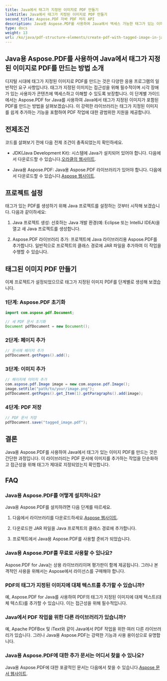 ```yaml
---
title: Java에서 태그가 지정된 이미지로 PDF 만들기
linktitle: Java에서 태그가 지정된 이미지로 PDF 만들기
second_title: Aspose.PDF 자바 PDF 처리 API
description: Java용 Aspose.PDF를 사용하여 Java에서 액세스 가능한 태그가 있는 이미지 PDF를 만드는 방법을 알아보세요. 원활한 PDF 생성을 위한 단계별 가이드를 따르세요.
type: docs
weight: 13
url: /ko/java/pdf-structure-elements/create-pdf-with-tagged-image-in-java/
---
```


## Java용 Aspose.PDF를 사용하여 Java에서 태그가 지정된 이미지로 PDF를 만드는 방법 소개

디지털 시대에 태그가 지정된 이미지로 PDF를 만드는 것은 다양한 응용 프로그램의 일반적인 요구 사항입니다. 태그가 지정된 이미지는 접근성을 위해 필수적이며 시각 장애가 있는 사용자가 콘텐츠에 액세스하고 이해할 수 있도록 보장합니다. 이 단계별 가이드에서는 Aspose.PDF for Java를 사용하여 Java에서 태그가 지정된 이미지가 포함된 PDF를 만드는 방법을 살펴보겠습니다. 이 강력한 라이브러리는 태그가 지정된 이미지를 쉽게 추가하는 기능을 포함하여 PDF 작업에 대한 광범위한 지원을 제공합니다.

## 전제조건

코드를 살펴보기 전에 다음 전제 조건이 충족되었는지 확인하세요.

-  JDK(Java Development Kit): 시스템에 Java가 설치되어 있어야 합니다. 다음에서 다운로드할 수 있습니다.[오라클의 웹사이트](https://www.oracle.com/java/technologies/javase-downloads.html).

-  Java용 Aspose.PDF: Java용 Aspose.PDF 라이브러리가 있어야 합니다. 다음에서 다운로드할 수 있습니다.[Aspose 웹사이트](https://releases.aspose.com/pdf/java/).

## 프로젝트 설정

태그가 있는 PDF를 생성하기 위해 Java 프로젝트를 설정하는 것부터 시작해 보겠습니다. 다음과 같이하세요:

1. Java 프로젝트 생성: 선호하는 Java 개발 환경(예: Eclipse 또는 IntelliJ IDEA)을 열고 새 Java 프로젝트를 생성합니다.

2. Aspose.PDF 라이브러리 추가: 프로젝트에 Java 라이브러리용 Aspose.PDF를 추가합니다. 일반적으로 프로젝트의 클래스 경로에 JAR 파일을 추가하여 이 작업을 수행할 수 있습니다.

## 태그된 이미지 PDF 만들기

이제 프로젝트가 설정되었으므로 태그가 지정된 이미지 PDF를 단계별로 생성해 보겠습니다.

### 1단계: Aspose.PDF 초기화

```java
import com.aspose.pdf.Document;

// 새 PDF 문서 초기화
Document pdfDocument = new Document();
```

### 2단계: 페이지 추가

```java
// 문서에 페이지 추가
pdfDocument.getPages().add();
```

### 3단계: 이미지 추가

```java
// 페이지에 이미지 추가
com.aspose.pdf.Image image = new com.aspose.pdf.Image();
image.setFile("path/to/your/image.png");
pdfDocument.getPages().get_Item(1).getParagraphs().add(image);
```

### 4단계: PDF 저장

```java
// PDF 문서 저장
pdfDocument.save("tagged_image.pdf");
```

## 결론

Java용 Aspose.PDF를 사용하여 Java에서 태그가 있는 이미지 PDF를 만드는 것은 간단한 과정입니다. 이 라이브러리는 PDF 문서에 이미지를 추가하는 작업을 단순화하고 접근성을 위해 태그가 제대로 지정되었는지 확인합니다.

## FAQ

### Java용 Aspose.PDF를 어떻게 설치하나요?

Java용 Aspose.PDF를 설치하려면 다음 단계를 따르세요.

1.  다음에서 라이브러리를 다운로드하세요.[Aspose 웹사이트](https://releases.aspose.com/pdf/java/).

2. 다운로드한 JAR 파일을 Java 프로젝트의 클래스 경로에 추가합니다.

3. 프로젝트에서 Java용 Aspose.PDF를 사용할 준비가 되었습니다.

### Java용 Aspose.PDF를 무료로 사용할 수 있나요?

Aspose.PDF for Java는 상용 라이브러리이며 평가판이 함께 제공됩니다. 그러나 본격적인 사용을 위해서는 Aspose에서 라이선스를 구매해야 합니다.

### PDF의 태그가 지정된 이미지에 대체 텍스트를 추가할 수 있습니까?

예, Aspose.PDF for Java를 사용하여 PDF의 태그가 지정된 이미지에 대체 텍스트(대체 텍스트)를 추가할 수 있습니다. 이는 접근성을 위해 필수적입니다.

### Java에서 PDF 작업을 위한 다른 라이브러리가 있습니까?

예, Apache PDFBox 및 iText와 같이 Java에서 PDF 작업을 위한 여러 다른 라이브러리가 있습니다. 그러나 Java용 Aspose.PDF는 강력한 기능과 사용 용이성으로 유명합니다.

### Java용 Aspose.PDF에 대한 추가 문서는 어디서 찾을 수 있나요?

 Java용 Aspose.PDF에 대한 포괄적인 문서는 다음에서 찾을 수 있습니다.[Aspose 문서 웹사이트](https://reference.aspose.com/pdf/java/).